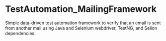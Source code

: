 # TestAutomation_MailingFramework
Simple data-driven test automation framework to verify that an email is sent from another mail using Java and Selenium webdriver, TestNG, and Selion dependencies. 
